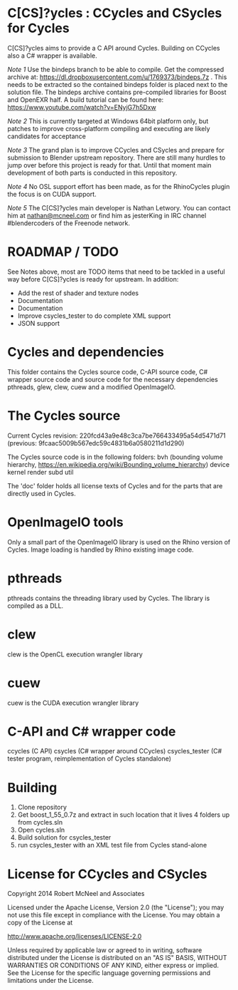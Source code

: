 C[CS]?ycles : CCycles and CSycles for Cycles
============================================

C[CS]?ycles aims to provide a C API around Cycles. Building on CCycles also a
C# wrapper is available.

*Note 1* Use the bindeps branch to be able to compile. Get the compressed archive at: https://dl.dropboxusercontent.com/u/1769373/bindeps.7z . This needs to be extracted so the contained bindeps folder is placed next to the solution file. The bindeps archive contains pre-compiled libraries for Boost and OpenEXR half. A build tutorial can be found here: https://www.youtube.com/watch?v=ENyjG7h5Dxw

*Note 2* This is currently targeted at Windows 64bit platform only, but patches to
improve cross-platform compiling and executing are likely candidates for
acceptance

*Note 3* The grand plan is to improve CCycles and CSycles and prepare for
submission to Blender upstream repository. There are still many hurdles to jump
over before this project is ready for that. Until that moment main development
of both parts is conducted in this repository.

*Note 4* No OSL support effort has been made, as for the RhinoCycles plugin the focus is on CUDA support.

*Note 5* The C[CS]?ycles main developer is Nathan Letwory. You can contact him at nathan@mcneel.com or find him as jesterKing in IRC channel #blendercoders of the Freenode network.

ROADMAP / TODO
==============

See Notes above, most are TODO items that need to be tackled in a useful way before C[CS]?ycles is ready for upstream. In addition:

* Add the rest of shader and texture nodes
* Documentation
* Documentation
* Improve csycles_tester to do complete XML support
* JSON support

Cycles and dependencies
=======================

This folder contains the Cycles source code, C-API source code, C# wrapper
source code and source code for the necessary dependencies pthreads, glew,
clew, cuew and a modified OpenImageIO.

The Cycles source
=================

Current Cycles revision: 220fcd43a9e48c3ca7be766433495a54d5471d71 (previous: 9fcaac5009b567edc59c4831b6a0580211d1d290)

The Cycles source code is in the following folders:
  bvh (bounding volume hierarchy, https://en.wikipedia.org/wiki/Bounding_volume_hierarchy)
  device
  kernel
  render
  subd
  util

The 'doc' folder holds all license texts of Cycles and for the parts that are
directly used in Cycles.

OpenImageIO tools
=================

Only a small part of the OpenImageIO library is used on the Rhino version
of Cycles. Image loading is handled by Rhino existing image code.

pthreads
========

pthreads contains the threading library used by Cycles. The library is
compiled as a DLL.

clew
====

clew is the OpenCL execution wrangler library

cuew
====

cuew is the CUDA execution wrangler library

C-API and C# wrapper code
=========================

ccycles (C API)
csycles (C# wrapper around CCycles)
csycles_tester (C# tester program, reimplementation of Cycles
                standalone)

Building
========

1. Clone repository
2. Get boost_1_55_0.7z and extract in such location that it lives 4 folders up from cycles.sln
3. Open cycles.sln
4. Build solution for csycles_tester
5. run csycles_tester with an XML test file from Cycles stand-alone

License for CCycles and CSycles
===============================

Copyright 2014 Robert McNeel and Associates

Licensed under the Apache License, Version 2.0 (the "License");
you may not use this file except in compliance with the License.
You may obtain a copy of the License at

http://www.apache.org/licenses/LICENSE-2.0

Unless required by applicable law or agreed to in writing, software
distributed under the License is distributed on an "AS IS" BASIS,
WITHOUT WARRANTIES OR CONDITIONS OF ANY KIND, either express or implied.
See the License for the specific language governing permissions and
limitations under the License.
